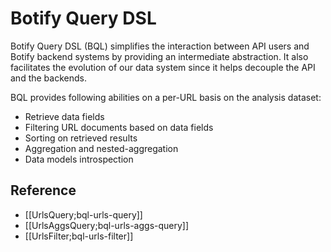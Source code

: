 # Botify Query DSL

Botify Query DSL (BQL) simplifies the interaction between API users and Botify backend systems by providing an intermediate abstraction. It also facilitates the evolution of our data system since it helps decouple the API and the backends.

BQL provides following abilities on a per-URL basis on the analysis dataset:
  - Retrieve data fields
  - Filtering URL documents based on data fields
  - Sorting on retrieved results
  - Aggregation and nested-aggregation
  - Data models introspection

## Reference
- [[UrlsQuery;bql-urls-query]]
- [[UrlsAggsQuery;bql-urls-aggs-query]]
- [[UrlsFilter;bql-urls-filter]]


